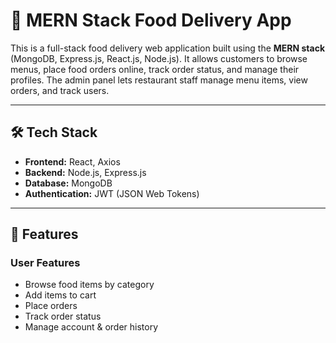 # 🍔 MERN Stack Food Delivery App

This is a full-stack food delivery web application built using the **MERN stack** (MongoDB, Express.js, React.js, Node.js). It allows customers to browse menus, place food orders online, track order status, and manage their profiles. The admin panel lets restaurant staff manage menu items, view orders, and track users.

---

## 🛠️ Tech Stack

- **Frontend:** React, Axios
- **Backend:** Node.js, Express.js
- **Database:** MongoDB
- **Authentication:** JWT (JSON Web Tokens)

---

## 🍕 Features

### User Features

- Browse food items by category
- Add items to cart
- Place orders
- Track order status
- Manage account & order history
